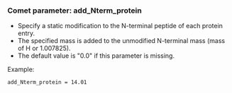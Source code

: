 ### Comet parameter: add_Nterm_protein

- Specify a static modification to the N-terminal peptide of each protein entry.
- The specified mass is added to the unmodified N-terminal mass (mass of H or 1.007825).
- The default value is "0.0" if this parameter is missing.

Example:
```
add_Nterm_protein = 14.01
```
